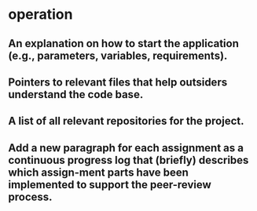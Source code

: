 # operation

## An explanation on how to start the application (e.g., parameters, variables, requirements).

## Pointers to relevant files that help outsiders understand the code base.

## A list of all relevant repositories for the project.

## Add a new paragraph for each assignment as a continuous progress log that (briefly) describes which assign-ment parts have been implemented to support the peer-review process.